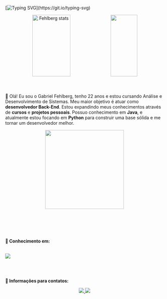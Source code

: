 [![Typing SVG](https://readme-typing-svg.herokuapp.com?font=Fira+Code&size=35&pause=1000&color=F65DF2&center=true&vCenter=true&width=1000&lines=Ol%C3%A1!+Meu+nome+%C3%A9+Gabriel+Fehlberg.;Tenho+22+anos.;Seja+bem+vindo+ao+meu+perfil!)](https://git.io/typing-svg)

<div align="center">  
  <img width="49%" height="195px" src="https://github-readme-stats-krvj.vercel.app/api?username=Gabriel-Fehlberg&show_icons=true&theme=radical" alt="Fehlberg stats" /> 
  <img width="41%" height="195px" src="https://github-readme-stats.vercel.app/api/top-langs/?username=Gabriel-Fehlberg&layout=compact&hide_border=true&title_color=ffffff&text_color=ffffff&bg_color=0d1117" />
</div> 
<br>
<br>
<br>
👋 Olá! Eu sou o Gabriel Fehlberg, tenho 22 anos e estou cursando Análise e Desenvolvimento de Sistemas. Meu maior objetivo é atuar como <strong>desenvolvedor Back-End</strong>. Estou expandindo meus conhecimentos através de <strong>cursos</strong> e <strong>projetos pessoais</strong>. Possuo conhecimento em <strong>Java</strong>, e atualmente estou focando em <strong>Python</strong> para construir uma base sólida e me tornar um desenvolvedor melhor.

<p align="center">
   <img src="https://www.google.com/url?sa=i&url=https%3A%2F%2Faminoapps.com%2Fc%2Fpokemon%2Fpage%2Fuser%2Fmega-blaziken%2Fgqhx_fGExR4zXjk47K7xbYVproLbY8I3&psig=AOvVaw1MY2Dd--o6D77BanfJHmIR&ust=1756501437147000&source=images&cd=vfe&opi=89978449&ved=0CBQQjRxqFwoTCODdivOzro8DFQAAAAAdAAAAABAz"
     width="250px" />
</p>
<br>

<br><br>

<p align=left>
<strong>📖 Conhecimento em:</strong>
<div style="display: inline_block"><br>
  <a href="https://skillicons.dev">
    <img src="https://skillicons.dev/icons?i=css,html,js,java,py" />
  </a>
</div>

<br><br>


<p align="left">
  <strong>💌 Informações para contatos:</strong>

<div align=center> 
  
  <a href = "mailto:fehlbergrx@gmail.com"><img src="https://img.shields.io/badge/-Gmail-%23333?style=for-the-badge&logo=gmail&logoColor=white"> </a>
  <a href="https://www.linkedin.com/in/gabriel-fehlberg/" target="_blank"><img src="https://img.shields.io/badge/-LinkedIn-%230077B5?style=for-the-badge&logo=linkedin&logoColor=white" target="_blank"></a>
  
</div>
